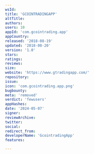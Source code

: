 ```yaml
---
wsId: 
title: 'GCOINTRADINGAPP'
altTitle: 
authors: 
users: 10
appId: 'com.gcointrading.app'
appCountry: 
released: '2018-08-19'
updated: '2018-08-20'
version: '1.0'
stars: 
ratings: 
reviews: 
size: 
website: 'https://www.gtradingapp.com/'
repository: 
issue: 
icon: 'com.gcointrading.app.png'
bugbounty: 
meta: 'removed'
verdict: 'fewusers'
appHashes: 
date: '2024-05-07'
signer: 
reviewArchive: 
twitter: 
social: 
redirect_from: 
developerName: 'GcointradingApp'
features: 

---
```


